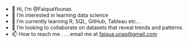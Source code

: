 - 👋 Hi, I’m @FaiquaYounas
- 👀 I’m interested in learning data science
- 🌱 I’m currently learning R, SQL, GitHub, Tableau etc...
- 💞️ I’m looking to collaborate on datasets that reveal trends and patterns
- 📫 How to reach me . . . email me at faiqua.unas@gmail.com

<!---
FaiquaYounas/FaiquaYounas is a ✨ special ✨ repository because its `README.md` (this file) appears on your GitHub profile.
You can click the Preview link to take a look at your changes.
--->
